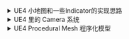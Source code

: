 
<details>
<summary>UE4 小地图和一些Indicator的实现思路</summary>
<pre><code>
https://zhuanlan.zhihu.com/p/130483785首先
小地图在游戏里是很重要的一部分（虽然没有也可以），这篇文章我会用最短的时间里用
UMG蓝图做出一个能显示位置的小地图出来，
先上实现效果
动图封面
gif
超级简单 对吧
红色的点是玩家的位置，白点代表目标的位置（图中是桌子）思路基本就是把目标物体的世界坐标转换到我们玩家的本地坐标，然后在 Widget 里更新一下位置显示出来就行了
下面开始--------------
Widget Blueprint
首先是一个 Canvas 容器里面放两个 Image 代表玩家和目标
widget
需要注意的是两个 image 的 Align（Anchors设置） 一定要放到中间 （本地坐标）
设置好了之后就可以直接在 Tick 里给我们的 Target image 的 Position 赋值了（Player 不
需要管毕竟就是一个装饰方便我们观察）
不能直接 Set Position
接下来我们在来求出这个 Positon.
Transform
接下来就需要空间坐标转换了， Kismet 里有现成的蓝图节点我们可以直接使用。
首先用 Inverse Transform Location 把一个世界位置的向量转换成一个物体的本地坐标的向量。变换完了之后呢，我们不需要 z 轴只需要 x 和 y，其实直接把这个 x 和 y 赋值就可以看到效果了，但是我们还得乘一下这个 DPI Scale（1/Viewport Scale） 这东西是给多平台 UI 做缩放用的，我也不太了解，具体内容去 docs 自己看看吧，后面的除呢，就相当于放大和缩小地图了，否则这个 image 很容易就跑到屏幕外边去了（下面解决）.
bp
Rotation 的 Yaw 加了 90 是为了旋转一下地图.
Clamp
最后就是我们要限制一下这个得到的 Position 不能让它跑到外面去（因为一般大家都是这样做的）
很简单 我们只需要限制一下 Position 的 x 和 y 就行了限制的多少根据你 UI 的大小来决定。
clamp
不过这不是重点，上面实现了一个方形地图，如果我们的项目要求一个圆形的小地图呢，你这么直接 clamp 出一个矩形区域是肯定不行的，那圆形限制区域要怎么实现呢？
CIRCLEKING
我们需要转换一下思路，别直接把矩阵转换出来位置向量直接赋值，而是把他 normalize （标准化）一下求出一个方向向量来（这么说其实不太严谨），再拿这个方向乘以它标准化之前的长度，在赋值之前限制一下它的长度就OK了
圆形限制
以上就是 mini map 的一个实现思路，
</code></pre>
</details>

<details>

<summary>UE4 里的 Camera 系统</summary>
<pre><code>
https://zhuanlan.zhihu.com/p/149176416
UE4 通过 APlayerCameraManager 里的 ViewTarget 变量来定义渲染屏幕的摄像机
它的类型是一个结构体 FTViewTarget (APlayerCameraManager.h 60行)
里面有两个重要的属性， AActor 和 FMinimalViewInfo(里面是摄像机数据)
/** A ViewTarget is the primary actor the camera is associated with. */
USTRUCT(BlueprintType)
struct ENGINE_API FTViewTarget
{
	GENERATED_USTRUCT_BODY()
public:
	/** Target Actor used to compute POV */
	UPROPERTY(EditAnywhere, BlueprintReadWrite, Category=TViewTarget)
	class AActor* Target;
	/** Computed point of view */
	UPROPERTY(EditAnywhere, BlueprintReadWrite, Category=TViewTarget)
	struct FMinimalViewInfo POV;
PlayerCameraManager 通过 ViewTarget 里的 AActor* Target 获取摄像机的信息
使用 APlayerCameraManager::SetViewTarget() 可以设置这个 Actor
蓝图用 PayerController 设置
AActor.h 下有一个 CalcCamera 的虚函数，重写它就能设置当这个 Actor 作为 ViewTarget 时的 Camera 的数据(FMinimalViewInfo)
函数声明 通过引用返回一个 FMinimalViewInfo
先看一看 .cpp 里 CalcCamera 的实现：从所有组件里找到一个可用的 CameraComponent 然后把它的数据(location rotation FOV之类) 返回出去 赋值给我们的 ViewTarget，如果找不到的话就用 GetActorEyesViewPoint 里得到的位置和旋转赋值给 ViewTarget
cpp文件下的默认实现
下面是 PlayerCameraManager 用 CalcCamera 来更新 ViewTarget
void APlayerCameraManager::UpdateViewTargetInternal(FTViewTarget& OutVT, float DeltaTime)
{
	if (OutVT.Target)
	{
		FVector OutLocation;
		FRotator OutRotation;
		float OutFOV;
		if (BlueprintUpdateCamera(OutVT.Target, OutLocation, OutRotation, OutFOV))
		{
			OutVT.POV.Location = OutLocation;
			OutVT.POV.Rotation = OutRotation;
			OutVT.POV.FOV = OutFOV;
		}
		else
		{
			OutVT.Target->CalcCamera(DeltaTime, OutVT.POV);
		}
	}
}
BlueprintUpdateCamera 是给蓝图用的，可以在PlayerCameraManager 的蓝图里重写。
PlayerCameraManager 里的 ViewTarget 下面两个属性 FMinimalViewInfo 和一个 AActor 的指针，FMinimalViewInfo 就是你的摄像机，里面有相机用到的所有数据。那个 Actor 就是用来更新 FMinimalViewInfo 给它赋值用的，通过它的虚函数 CalcCamera。 所以所有 Actor 都可以拿来当摄像机用，也就是为什么用 PlayerController 设置 ViewTarget 需要一个 Actor 而不是一个 CameraComponent
</code></pre>
</details>

<details>
<summary>UE4 Procedural Mesh 程序化模型</summary>
<pre><code>
https://zhuanlan.zhihu.com/p/346745928
ue4 用 Procedural Mesh Component 调用 CreateMeshSection 可以生成模型
Vertices 是这个模型的所有顶点，下面的 Normal 法线向量、UV 贴图坐标、VertexColor 顶点颜色、Tangent 切线方向，都是和顶点对应的，但是 Triangles 这个整数数组比较特殊，它表示的是这个模型所有的面。比如说一个矩形平面有四个顶点，你还需要用这四个顶点连出来两个三角面，模型才能显示，Triangles 用 Vertices 的数组下标连线，每个三角面可以顺时针连和逆时针连，区别就在于面的朝向。
用三个数组下标连一个三角面，两个三角面分别是 0 2 1 和 1 2 3
用 Procedural Mesh 可以生成一些简单的面片做特效很有用
动图封面
生成地形 ------------------------------
代码：
// Fill out your copyright notice in the Description page of Project Settings.
#pragma once
#include "CoreMinimal.h"
#include "GameFramework/Actor.h"
#include "ProceduralMeshComponent.h"
#include "MyActor.generated.h"
UCLASS()
class DOORROOMS_API AMyActor : public AActor
{
	GENERATED_BODY()
public:	
	// Sets default values for this actor's properties
	AMyActor();
protected:
	// Called when the game starts or when spawned
	virtual void BeginPlay() override;
public:	
	// Called every frame
	virtual void Tick(float DeltaTime) override;
	// 网格大小
	UPROPERTY(EditAnywhere, BlueprintReadWrite, Category = "Grid Generate")
	FVector2D GridSize = FVector2D(100, 100);
	// X 轴顶点数量
	UPROPERTY(EditAnywhere, BlueprintReadWrite, Category = "Grid Generate")
	int32 Length = 10;
	// Y 轴顶点数量
	UPROPERTY(EditAnywhere, BlueprintReadWrite, Category = "Grid Generate")
	int32 Width = 10;
	UPROPERTY(EditAnywhere, BlueprintReadWrite, Category = "Noise")
	int32 NoiseSeed = 7777;
	UPROPERTY(EditAnywhere, BlueprintReadWrite, Category = "Noise")
	float NoiseScale = 1;
	UPROPERTY(EditAnywhere, BlueprintReadWrite, meta = (UIMin = "0.00001", UIMax = "0.1"), Category = "Noise")
	float NoiseFactor = 0.1f;
	UPROPERTY(EditAnywhere, BlueprintReadWrite)
	UProceduralMeshComponent* Mesh;
	UFUNCTION(BlueprintCallable)
	void GenerateMesh();
	UFUNCTION()
	void GenerateGrid(TArray<FVector>& InVertices, TArray<int32>& InTriangles, TArray<FVector>& InNormals, TArray<FVector2D>& InUV0, TArray<FColor>& InVertexColor, TArray<float>InNoiseHeight, FVector2D InSize, int32 InLength, int32 InWidth);
private:
	void GetHeights(TArray<float>& InHeights);
};
// Fill out your copyright notice in the Description page of Project Settings.
#include "MyActor.h"
#include "SimplexNoiseBPLibrary.h"
// Sets default values
AMyActor::AMyActor()
{
 	// Set this actor to call Tick() every frame.  You can turn this off to improve performance if you don't need it.
	PrimaryActorTick.bCanEverTick = true;
	Mesh = CreateDefaultSubobject<UProceduralMeshComponent>(FName("Mesh"));
	SetRootComponent(Mesh);
}
// Called when the game starts or when spawned
void AMyActor::BeginPlay()
{
	Super::BeginPlay();
}
// Called every frame
void AMyActor::Tick(float DeltaTime)
{
	Super::Tick(DeltaTime);
}
void AMyActor::GenerateMesh()
{
	if (GridSize.X <= 0 || GridSize.Y <= 0 || Length < 1 || Width < 1) return;
	Mesh->ClearAllMeshSections();
	// Mesh buffers
	TArray<FVector> vertices;
	TArray<int32> triangles;
	TArray<FVector> normals;
	TArray<FVector2D> UV0;
	TArray<FProcMeshTangent> tangents;
	TArray<FColor> vertexColors;
	TArray<float> heights;
	GetHeights(heights);
	GenerateGrid(vertices, triangles, normals, UV0, vertexColors, heights, GridSize, Length, Width);
	Mesh->CreateMeshSection(0,vertices, triangles, normals, UV0, vertexColors, tangents, true);
}
void AMyActor::GenerateGrid(TArray<FVector>& InVertices, TArray<int32>& InTriangles, TArray<FVector>& InNormals, TArray<FVector2D>& InUV0, TArray<FColor>& InVertexColor, TArray<float> InNoiseHeight, FVector2D InSize, int32 InLength, int32 InWidth)
{
	FVector2D SectionSize = FVector2D(InSize.X / InLength, InSize.Y / InWidth);
	int32 VertexIndex = 0;
	for (int X = 0; X < InLength + 1; X++)
	{
		for (int Y = 0; Y < InWidth + 1; Y++)
		{
			float z = VertexIndex < InNoiseHeight.Num() ? InNoiseHeight[VertexIndex] : 0;
			InVertices.Add(FVector(X * SectionSize.X, Y * SectionSize.Y, z * NoiseScale));
			FLinearColor color = FLinearColor(0, 0, 0, z);
			InVertexColor.Add(color.ToFColor(true));
			// UV
			FVector2D uv = FVector2D((float)X / (float)InLength, (float)Y / (float)InWidth);
			InUV0.Add(uv);
			// Once we've created enough verts we can start adding polygons
			if (X > 0 && Y > 0)
			{
				int32 bTopRightIndex = (X * (InWidth + 1)) + Y;
				int32 bTopLeftIndex = bTopRightIndex - 1;
				int32 pBottomRightIndex = ((X - 1) * (InWidth + 1)) + Y;
				int32 pBottomLeftIndex = pBottomRightIndex - 1;
				// Now create two triangles from those four vertices
				// The order of these (clockwise/counter-clockwise) dictates which way the normal will face. 
				InTriangles.Add(pBottomLeftIndex);
				InTriangles.Add(bTopRightIndex);
				InTriangles.Add(bTopLeftIndex);
				InTriangles.Add(pBottomLeftIndex);
				InTriangles.Add(pBottomRightIndex);
				InTriangles.Add(bTopRightIndex);
			}
			VertexIndex++;
		}
	}
	// normal
	for (int X = 0; X < InLength + 1; X++)
	{
		for (int Y = 0; Y < InWidth + 1; Y++)
		{
			int32 c = (X * (InWidth + 1)) + Y;
			int32 centerUp = c + InWidth + 1;
			int32 centerBottom = c - (InWidth + 1);
			int32 centerRight = c + 1;
			if (centerRight > ((X * (InWidth + 1)) + InWidth))
			{
				centerRight = -1;
			}
			int32 centerLeft = c - 1;
			if (centerLeft < (X * (InWidth + 1)))
			{
				centerLeft = -1;
			}
			int32 centerUpRight = centerUp + 1;
			if (centerUpRight > (X + 1) * (InWidth + 1) + InWidth)
			{
				centerUpRight = -1;
			}
			int32 centerBottomLeft = centerBottom - 1;
			if (centerBottomLeft < (X - 1) * (InWidth + 1))
			{
				centerBottomLeft = -1;
			}
			int32 indexs[6] = { centerUp,centerUpRight,centerRight,centerBottom,centerBottomLeft,centerLeft };
			TArray<FVector> vers;
			// get all the normal of triangles that using the current vertex
			for (int i = 0; i < 6; i++)
			{
				int32 NextIndex = (i + 1 >= 6) ? 0 : (i + 1);
				if (indexs[i] >= 0 && indexs[i] < InVertices.Num() && indexs[NextIndex] >= 0 && indexs[NextIndex] < InVertices.Num())
				{
					FVector a = (InVertices[indexs[i]] - InVertices[c]).GetUnsafeNormal();
					FVector b = (InVertices[indexs[NextIndex]] - InVertices[c]).GetUnsafeNormal();
					vers.Add(FVector::CrossProduct(a, b).GetUnsafeNormal());
					break;
				}
			}
			// get the average Vector
			FVector NormalSum = FVector(0, 0, 1);
			for (auto& i : vers)
			{
				NormalSum += i;
			}
			InNormals.Add(NormalSum / vers.Num());
		}
	}
}
void AMyActor::GetHeights(TArray<float>& InHeights)
{
	if (NoiseScale == 0) return;
	USimplexNoiseBPLibrary::setNoiseSeed(NoiseSeed);
	for (auto X = 0; X < Length + 1; X++)
	{
		for (auto Y = 0; Y < Width + 1; Y++)
		{
			InHeights.Add(USimplexNoiseBPLibrary::SimplexNoise2D(X, Y, NoiseFactor));
		}
	}
}
生成高度图的插件
https://github.com/devdad/SimplexNoise
​github.com/devdad/SimplexNoise
在 c++ 里使用插件
https://ue4community.wiki/legacy/procedural-mesh-component-in-cpp:getting-started
​ue4community.wiki/legacy/procedural-mesh-componen
</code></pre>
</details>
